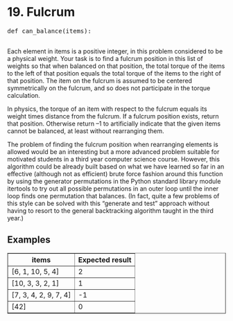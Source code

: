 <body>
    <h1>19. Fulcrum</h1>
    <pre>
def can_balance(items):
    </pre>
    <p>
        Each element in items is a positive integer, in this problem considered to be a physical weight. Your task is to find a fulcrum position in this list of weights so that when balanced on that position, the total torque of the items to the left of that position equals the total torque of the items to the right of that position. The item on the fulcrum is assumed to be centered symmetrically on the fulcrum, and so does not participate in the torque calculation.
    </p>
    <p>
        In physics, the torque of an item with respect to the fulcrum equals its weight times distance from the fulcrum. If a fulcrum position exists, return that position. Otherwise return –1 to artificially indicate that the given items cannot be balanced, at least without rearranging them.
    </p>
    <p>
        The problem of finding the fulcrum position when rearranging elements is allowed would be an interesting but a more advanced problem suitable for motivated students in a third year computer science course. However, this algorithm could be already built based on what we have learned so far in an effective (although not as efficient) brute force fashion around this function by using the generator permutations in the Python standard library module itertools to try out all possible permutations in an outer loop until the inner loop finds one permutation that balances. (In fact, quite a few problems of this style can be solved with this “generate and test” approach without having to resort to the general backtracking algorithm taught in the third year.)
    </p>
    <h2>Examples</h2>
    <table border="1">
        <thead>
            <tr>
                <th>items</th>
                <th>Expected result</th>
            </tr>
        </thead>
        <tbody>
            <tr>
                <td>[6, 1, 10, 5, 4]</td>
                <td>2</td>
            </tr>
            <tr>
                <td>[10, 3, 3, 2, 1]</td>
                <td>1</td>
            </tr>
            <tr>
                <td>[7, 3, 4, 2, 9, 7, 4]</td>
                <td>-1</td>
            </tr>
            <tr>
                <td>[42]</td>
                <td>0</td>
            </tr>
        </tbody>
    </table>
</body>